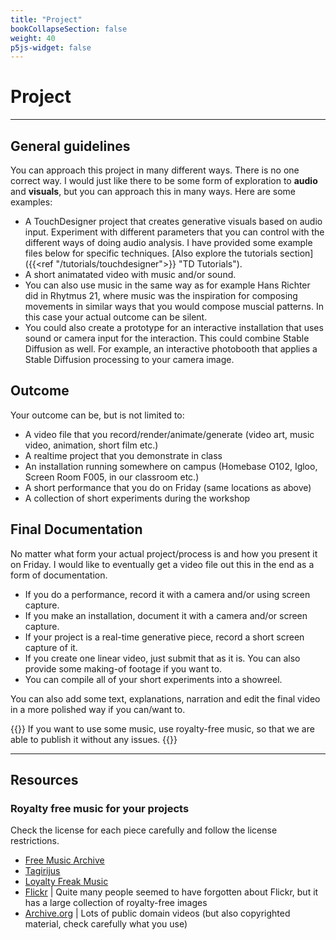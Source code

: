 ```yaml
---
title: "Project"
bookCollapseSection: false
weight: 40
p5js-widget: false
---
```


# Project

---

## General guidelines

You can approach this project in many different ways. There is no one correct way. I would just like there to be some form of exploration to **audio** and **visuals**, but you can approach this in many ways. Here are some examples:

- A TouchDesigner project that creates generative visuals based on audio input. Experiment with different parameters that you can control with the different ways of doing audio analysis. I have provided some example files below for specific techniques. [Also explore the tutorials section]({{<ref "/tutorials/touchdesigner">}} "TD Tutorials").
- A short animatated video with music and/or sound.
- You can also use music in the same way as for example Hans Richter did in Rhytmus 21, where music was the inspiration for composing movements in similar ways that you would compose muscial patterns. In this case your actual outcome can be silent.
- You could also create a prototype for an interactive installation that uses sound or camera input for the interaction. This could combine Stable Diffusion as well. For example, an interactive photobooth that applies a Stable Diffusion processing to your camera image.

## Outcome

Your outcome can be, but is not limited to:

- A video file that you record/render/animate/generate (video art, music video, animation, short film etc.)
- A realtime project that you demonstrate in class
- An installation running somewhere on campus (Homebase O102, Igloo, Screen Room F005, in our classroom etc.)
- A short performance that you do on Friday (same locations as above)
- A collection of short experiments during the workshop

## Final Documentation

No matter what form your actual project/process is and how you present it on Friday. I would like to eventually get a video file out this in the end as a form of documentation.

- If you do a performance, record it with a camera and/or using screen capture.
- If you make an installation, document it with a camera and/or screen capture.
- If your project is a real-time generative piece, record a short screen capture of it.
- If you create one linear video, just submit that as it is. You can also provide some making-of footage if you want to.
- You can compile all of your short experiments into a showreel.

You can also add some text, explanations, narration and edit the final video in a more polished way if you can/want to.

{{<hint warning>}}
If you want to use some music, use royalty-free music, so that we are able to publish it without any issues.
{{</hint>}}

---

## Resources

### Royalty free music for your projects

Check the license for each piece carefully and follow the license restrictions.

- [Free Music Archive](https://freemusicarchive.org/)
- [Tagirijus](https://music.tagirijus.de/?cc=1)
- [Loyalty Freak Music](https://loyaltyfreakmusic.com/music/)
- [Flickr](https://www.flickr.com/) | Quite many people seemed to have forgotten about Flickr, but it has a large collection of royalty-free images
- [Archive.org](https://archive.org/) | Lots of public domain videos (but also copyrighted material, check carefully what you use)